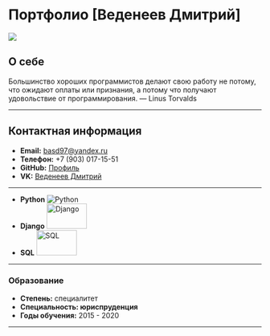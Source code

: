 # Портфолио [Веденеев Дмитрий]

![]([https://i.ibb.co/FYcddXF/DSCF2225-photoaidcom-cropped.png](https://i.ibb.co/k1PXYqr/DSCF2225-photoaidcom-cropped.jpg))

## О себе
 Большинство хороших программистов делают свою работу не потому, что ожидают оплаты или признания, а потому что получают удовольствие от программирования.
— Linus Torvalds

---

## Контактная информация
- **Email:** basd97@yandex.ru
- **Телефон:** +7 (903) 017-15-51
- **GitHub:** [Профиль](https://github.com/Vedeneevd)
- **VK:** [Веденеев Дмитрий](https://vk.com/dmitriyvedeneev1)

---

- **Python** ![Python](https://upload.wikimedia.org/wikipedia/commons/thumb/c/c3/Python-logo-notext.svg/30px-Python-logo-notext.svg.png)
- **Django** <img alt="Django" height="50" src="https://www.djangoproject.com/m/img/logos/django-logo-positive.svg" width="80"/>
- **SQL** <img alt="SQL" height="50" src="https://www.mysql.com/common/logos/logo-mysql-170x115.png" width="80"/>

---


### Образование
- **Степень:** специалитет
- **Специальность: юриспруденция** 
- **Годы обучения:** 2015 - 2020

---

